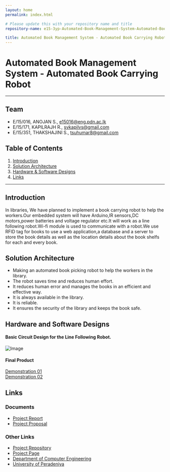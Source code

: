 ```yaml
---
layout: home
permalink: index.html

# Please update this with your repository name and title
repository-name: e15-3yp-Automated-Book-Management-System-Automated-Book-Carrying-Robot

title: Automated Book Management System - Automated Book Carrying Robot
---
```


[comment]: # "This is the standard layout for the project, but you can clean this and use your own template"

# Automated Book Management System - Automated Book Carrying Robot

---

## Team
-  E/15/016, ANOJAN S., [e15016@eng.pdn.ac.lk](mailto:e15016@eng.pdn.ac.lk)
-  E/15/171, KAPILRAJH R., [svkapilvs@gmail.com](mailto:svkapilvs@gmail.com)
-  E/15/351, THAKSHAJINI S., [tsuhumar8@gmail.com](mailto:tsuhumar8@gmail.com)

## Table of Contents
1. [Introduction](#introduction)
2. [Solution Architecture](#solution-architecture )
3. [Hardware & Software Designs](#hardware-and-software-designs)
4. [Links](#links)

---

## Introduction

In libraries, We have planned to implement a book carrying robot to help the workers.Our embedded system will have Arduino,IR sensors,DC motors,power batteries and voltage regulator etc.It will work as a line following robot.Wi-fi module is used to communicate with a robot.We use RFID tag for books to use a web application,a database and a server to store the book details as well as the location details about the book shelfs for each and every book.

## Solution Architecture

* Making an automated book picking robot to help the workers in the library.
* The robot saves time and reduces human effort.
* It reduces human error and manages the books in an efficient and effective way.
* It is always available in the library.
* It is reliable.
* It ensures the security of the library and keeps the book safe.

## Hardware and Software Designs

 #### Basic Circuit Design for the Line Following Robot.  
 ![Image](data/images/)  
 #### Final Product  
 [Demonstration 01](data/videos/)  
 [Demonstration 02](data/videos/)



## Links  
### Documents  
- [Project Report](data/documents/)  
- [Project Proposal](data/documents/)  

### Other Links
- <a href = "https://github.com/cepdnaclk/e15-3yp-Automated-Book-Management-System-Automated-Book-Carrying-Robot" target = "_blank"> Project Repository </a>
- <a href = "https://cepdnaclk.github.io/e15-3yp-Automated-Book-Management-System-Automated-Book-Carrying-Robot/" target = "_blank">Project Page</a>
- <a href = "http://www.ce.pdn.ac.lk/" target = "_blank">Department of Computer Engineering</a>
- <a href = "https://eng.pdn.ac.lk/" target = "_blank">University of Peradeniya</a>


[//]: # (Please refer this to learn more about Markdown syntax)
[//]: # (https://github.com/adam-p/markdown-here/wiki/Markdown-Cheatsheet)
